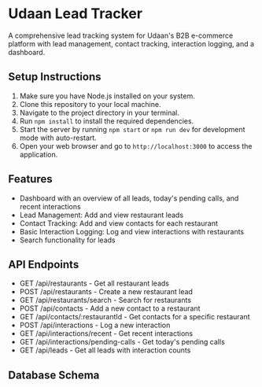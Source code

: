 # Udaan Lead Tracker

A comprehensive lead tracking system for Udaan's B2B e-commerce platform with lead management, contact tracking, interaction logging, and a dashboard.

## Setup Instructions

1. Make sure you have Node.js installed on your system.
2. Clone this repository to your local machine.
3. Navigate to the project directory in your terminal.
4. Run `npm install` to install the required dependencies.
5. Start the server by running `npm start` or `npm run dev` for development mode with auto-restart.
6. Open your web browser and go to `http://localhost:3000` to access the application.

## Features

- Dashboard with an overview of all leads, today's pending calls, and recent interactions
- Lead Management: Add and view restaurant leads
- Contact Tracking: Add and view contacts for each restaurant
- Basic Interaction Logging: Log and view interactions with restaurants
- Search functionality for leads

## API Endpoints

- GET /api/restaurants - Get all restaurant leads
- POST /api/restaurants - Create a new restaurant lead
- GET /api/restaurants/search - Search for restaurants
- POST /api/contacts - Add a new contact to a restaurant
- GET /api/contacts/:restaurantId - Get contacts for a specific restaurant
- POST /api/interactions - Log a new interaction
- GET /api/interactions/recent - Get recent interactions
- GET /api/interactions/pending-calls - Get today's pending calls
- GET /api/leads - Get all leads with interaction counts

## Database Schema


